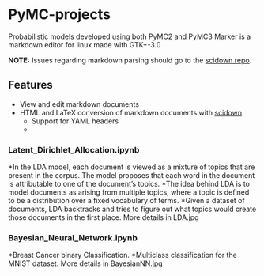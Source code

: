 # PyMC-projects
Probabilistic models developed using both PyMC2 and PyMC3
Marker is a markdown editor for linux made with GTK+-3.0

**NOTE:** Issues regarding markdown parsing should go to the [scidown repo](https://github.com/mandarancio/scidown).

## Features

* View and edit markdown documents
* HTML and LaTeX conversion of markdown documents with [scidown](https://github.com/Mandarancio/scidown/)
  * Support for YAML headers
  * 
### Latent_Dirichlet_Allocation.ipynb
*In the LDA model, each document is viewed as a mixture of topics that are present in the corpus. The model proposes that each word in the document is attributable to one of the document’s topics.
*The idea behind LDA is to model documents as arising from multiple topics, where a topic is defined to be a distribution over a fixed vocabulary of terms.
*Given a dataset of documents, LDA backtracks and tries to figure out what topics would create those documents in the first place.
More details in LDA.jpg

### Bayesian_Neural_Network.ipynb
*Breast Cancer binary Classification.
*Multiclass classification for the MNIST dataset.
More details in BayesianNN.jpg
